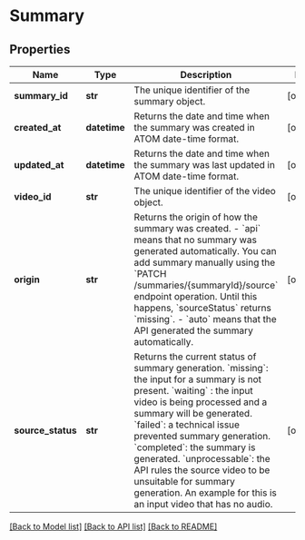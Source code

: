 # Summary

## Properties
Name | Type | Description | Notes
------------ | ------------- | ------------- | -------------
**summary_id** | **str** | The unique identifier of the summary object. | [optional] 
**created_at** | **datetime** | Returns the date and time when the summary was created in ATOM date-time format. | [optional] 
**updated_at** | **datetime** | Returns the date and time when the summary was last updated in ATOM date-time format. | [optional] 
**video_id** | **str** | The unique identifier of the video object. | [optional] 
**origin** | **str** | Returns the origin of how the summary was created.  - &#x60;api&#x60; means that no summary was generated automatically. You can add summary manually using the &#x60;PATCH /summaries/{summaryId}/source&#x60; endpoint operation. Until this happens, &#x60;sourceStatus&#x60; returns &#x60;missing&#x60;. - &#x60;auto&#x60; means that the API generated the summary automatically. | [optional] 
**source_status** | **str** | Returns the current status of summary generation.  &#x60;missing&#x60;: the input for a summary is not present. &#x60;waiting&#x60; : the input video is being processed and a summary will be generated. &#x60;failed&#x60;: a technical issue prevented summary generation. &#x60;completed&#x60;: the summary is generated. &#x60;unprocessable&#x60;: the API rules the source video to be unsuitable for summary generation. An example for this is an input video that has no audio. | [optional] 

[[Back to Model list]](../README.md#documentation-for-models) [[Back to API list]](../README.md#documentation-for-api-endpoints) [[Back to README]](../README.md)


